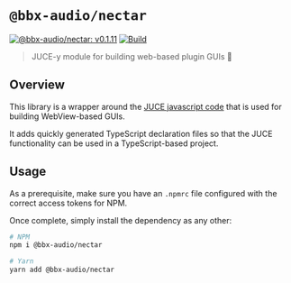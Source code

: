 # `@bbx-audio/nectar`

[![@bbx-audio/nectar: v0.1.11](https://img.shields.io/badge/npm-v0.1.11-blue.svg)](https://github.com/blackboxaudio/nectar)
[![Build](https://github.com/blackboxaudio/nectar/actions/workflows/ci.build.yml/badge.svg)](https://github.com/blackboxaudio/nectar/actions/workflows/ci.build.yml)

> JUCE-y module for building web-based plugin GUIs 🧃

## Overview

This library is a wrapper around the [JUCE javascript code](https://github.com/juce-framework/JUCE/tree/master/modules/juce_gui_extra/native/javascript) that 
is used for building WebView-based GUIs. 

It adds quickly generated TypeScript declaration files so that the JUCE functionality can be used
in a TypeScript-based project.

## Usage

As a prerequisite, make sure you have an `.npmrc` file configured with the correct access tokens for NPM.

Once complete, simply install the dependency as any other:
```bash
# NPM
npm i @bbx-audio/nectar

# Yarn
yarn add @bbx-audio/nectar
```
